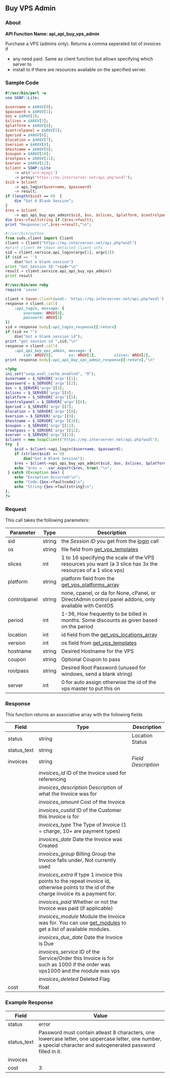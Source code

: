 
## Buy VPS Admin

### About

**API Function Name: api_api_buy_vps_admin**

Purchase a VPS (admins only).   Returns a comma seperated list of invoices if
* any need paid.  Same as client function but allows specifying which server to
* install to if there are resources available on the specified server.


### Sample Code

```perl
#!/usr/bin/perl -w
use SOAP::Lite;

$username = $ARGV[0];
$password = $ARGV[1];
$os = $ARGV[2];
$slices = $ARGV[3];
$platform = $ARGV[4];
$controlpanel = $ARGV[5];
$period = $ARGV[6];
$location = $ARGV[7];
$version = $ARGV[8];
$hostname = $ARGV[9];
$coupon = $ARGV[10];
$rootpass = $ARGV[11];
$server = $ARGV[12];
$client = SOAP::Lite
	-> uri('urn:myapi')
	-> proxy('https://my.interserver.net/api.php?wsdl');
$sid = $client
	-> api_login($username, $password)
	-> result;
if (length($sid) == 0)  {
	die "Got A Blank Session";
} 
$res = $client
	-> api_api_buy_vps_admin($sid, $os, $slices, $platform, $controlpanel, $period, $location, $version, $hostname, $coupon, $rootpass, $server);
die $res->faultstring if ($res->fault);
print "Response:\n",$res->result,"\n";

```

```python
#!/usr/bin/python
from suds.client import Client
client = Client("https://my.interserver.net/api.php?wsdl")
#print client ## shows detailed client info
sid = client.service.api_login(argv[1], argv[2])
if (sid == '')
	die("Got a blank session")
print "Got Session ID "+sid+"\n"
result = client.service.api_api_buy_vps_admin()
print result

```

```ruby
#!/usr/bin/env ruby
require 'savon'

client = Savon.client(wsdl: 'https://my.interserver.net/api.php?wsdl')
response = client.call(
	:api_login, message: {
		username: ARGV[0],
		password: ARGV[1]
})
sid = response.body[:api_login_response][:return]
if (sid == "")
	die("Got a blank session id");
print "got session id ",sid,"\n"
response = client.call(
	:api_api_buy_vps_admin, message: {
		sid: ARGV[0],		os: ARGV[1],		slices: ARGV[2],		platform: ARGV[3],		controlpanel: ARGV[4],		period: ARGV[5],		location: ARGV[6],		version: ARGV[7],		hostname: ARGV[8],		coupon: ARGV[9],		rootpass: ARGV[10],		server: ARGV[11],})
print response.body[:api_api_buy_vps_admin_response][:return],"\n"

```

```php
<?php
ini_set("soap.wsdl_cache_enabled", "0");
$username = $_SERVER['argv'][1];
$password = $_SERVER['argv'][2];
$os = $_SERVER['argv'][3];
$slices = $_SERVER['argv'][4];
$platform = $_SERVER['argv'][5];
$controlpanel = $_SERVER['argv'][6];
$period = $_SERVER['argv'][7];
$location = $_SERVER['argv'][8];
$version = $_SERVER['argv'][9];
$hostname = $_SERVER['argv'][10];
$coupon = $_SERVER['argv'][11];
$rootpass = $_SERVER['argv'][12];
$server = $_SERVER['argv'][13];
$client = new SoapClient("https://my.interserver.net/api.php?wsdl");
try  { 
	$sid = $client->api_login($username, $password);
	if (strlen($sid) == 0)
		die("Got A Blank Session");
	$res = $client->api_api_buy_vps_admin($sid, $os, $slices, $platform, $controlpanel, $period, $location, $version, $hostname, $coupon, $rootpass, $server);
	echo '$res = '.var_export($res, true)."\n";
 } catch (Exception $ex) {
	echo "Exception Occurred!\n";
	echo "Code:{$ex->faultcode}\n";
	echo "String:{$ex->faultstring}\n";
}; 
?>

```



### Request

This call takes the following parameters:

Parameter|Type|Description
---------|----|-----------
sid|string|the *Session ID* you get from the [login](#login) call
os|string|file field from [get_vps_templates](#get_vps_templates)
slices|int|1 to 16 specifying the scale of the VPS resources you want (a 3 slice has 3x the resources of a 1 slice vps)
platform|string|platform field from the [get_vps_platforms_array](#get_vps_platforms_array)
controlpanel|string|none, cpanel, or da for None, cPanel, or DirectAdmin control panel addons, only available with CentOS
period|int|1-36, How frequently to be billed in months. Some discounts as given based on the period
location|int|id field from the [get_vps_locations_array](#get_vps_locations_array)
version|int|os field from [get_vps_templates](#get_vps_templates)
hostname|string|Desired Hostname for the VPS
coupon|string|Optional Coupon to pass
rootpass|string|Desired Root Password (unused for windows, send a blank string)
server|int|0 for auto assign otherwise the id of the vps master to put this on


### Response

This function returns an associative array with the following fields

Field|Type|Description
-----|----|-----------
status|string|Location Status
status_text|string|
invoices|string|*Field* *Description*
 | |*invoices_id* ID of the Invoice used for referencing
 | |*invoices_description* Description of what the Invoice was for
 | |*invoices_amount* Cost of the Invoice
 | |*invoices_custid* ID of the Customer this Invoice is for
 | |*invoices_type* The Type of Invoice (1 = charge, 10+ are payment types)
 | |*invoices_date* Date the Invoice was Created
 | |*invoices_group* Billing Group the Invoice falls under, Not currently used
 | |*invoices_extra* If type 1 invoice this points to the repeat invoice id, otherwise points to the id of the charge invoice its a payment for.
 | |*invoices_paid* Whether or not the Invoice was paid (if applicable)
 | |*invoices_module* Module the Invoice was for.  You can use [get_modules](#get-modules) to get a list of available modules.
 | |*invoices_due_date* Date the Invoice is Due
 | |*invoices_service* ID of the Service/Order this Invoice is for such as 1000 if the order was vps1000 and the module was vps
 | |*invoices_deleted* Deleted Flag
cost|float|


### Example Response

<table>
	<thead>
		<tr>
			<th>Field</th>
			<th>Value</th>
		</tr>
	</thead>
	<tbody>
		<tr>
			<td>status</td>
			<td>error</td>
		</tr>
		<tr>
			<td>status_text</td>
			<td>Password must contain atleast 8 characters, one lowercase letter, one uppercase letter, one number, a special character and autogenerated password filled in it.</td>
		</tr>
		<tr>
			<td>invoices</td>
			<td></td>
		</tr>
		<tr>
			<td>cost</td>
			<td>3</td>
		</tr>
	</tbody>
</table>


